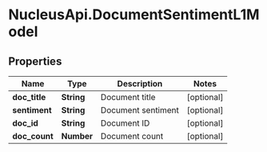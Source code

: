 # NucleusApi.DocumentSentimentL1Model

## Properties
Name | Type | Description | Notes
------------ | ------------- | ------------- | -------------
**doc_title** | **String** | Document title | [optional] 
**sentiment** | **String** | Document sentiment | [optional] 
**doc_id** | **String** | Document ID | [optional] 
**doc_count** | **Number** | Document count | [optional] 


